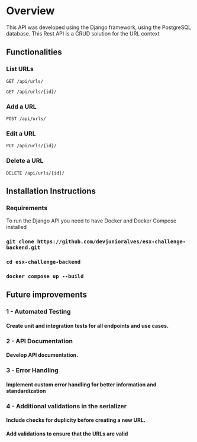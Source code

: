 # Overview

This API was developed using the Django framework, using the PostgreSQL database. This Rest API is a CRUD solution for the URL context

## Functionalities

### List URLs

`GET /api/urls/`

`GET /api/urls/{id}/`

### Add a URL

`POST /api/urls/`

### Edit a URL

`PUT /api/urls/{id}/`

### Delete a URL

`DELETE /api/urls/{id}/`

## Installation Instructions

### Requirements

To run the Django API you need to have Docker and Docker Compose installed

### `git clone https://github.com/devjunioralves/esx-challenge-backend.git`

### `cd esx-challenge-backend`

### `docker compose up --build`

## Future improvements

### 1 - Automated Testing

#### Create unit and integration tests for all endpoints and use cases.

### 2 - API Documentation

#### Develop API documentation.

### 3 - Error Handling

#### Implement custom error handling for better information and standardization

### 4 - Additional validations in the serializer

#### Include checks for duplicity before creating a new URL.

#### Add validations to ensure that the URLs are valid
